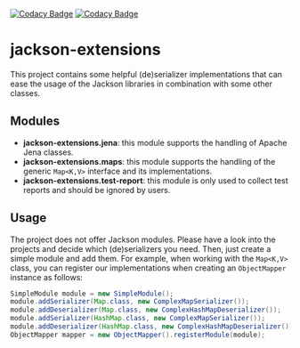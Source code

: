 [![Codacy Badge](https://app.codacy.com/project/badge/Grade/4d8f3d054387415f8d0b891d8e20e256)](https://www.codacy.com/gh/dice-group/jackson-extensions/dashboard?utm_source=github.com&amp;utm_medium=referral&amp;utm_content=dice-group/jackson-extensions&amp;utm_campaign=Badge_Grade) [![Codacy Badge](https://app.codacy.com/project/badge/Coverage/4d8f3d054387415f8d0b891d8e20e256)](https://www.codacy.com/gh/dice-group/jackson-extensions/dashboard?utm_source=github.com&utm_medium=referral&utm_content=dice-group/jackson-extensions&utm_campaign=Badge_Coverage)

# jackson-extensions

This project contains some helpful (de)serializer implementations that can ease the usage of the Jackson libraries in combination with some other classes.

## Modules

* **jackson-extensions.jena**: this module supports the handling of Apache Jena classes.
* **jackson-extensions.maps**: this module supports the handling of the generic `Map<K,V>` interface and its implementations.
* **jackson-extensions.test-report**: this module is only used to collect test reports and should be ignored by users.

## Usage

The project does not offer Jackson modules. Please have a look into the projects and decide which (de)serializers you need. Then, just create a simple module and add them. For example, when working with the `Map<K,V>` class, you can register our implementations when creating an `ObjectMapper` instance as follows:
```Java
SimpleModule module = new SimpleModule();
module.addSerializer(Map.class, new ComplexMapSerializer());
module.addDeserializer(Map.class, new ComplexHashMapDeserializer());
module.addSerializer(HashMap.class, new ComplexMapSerializer());
module.addDeserializer(HashMap.class, new ComplexHashMapDeserializer());
ObjectMapper mapper = new ObjectMapper().registerModule(module);
```
